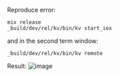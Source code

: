 Reproduce error:

```
mix release
_build/dev/rel/kv/bin/kv start_iex
```

and in the second term window:

```
_build/dev/rel/kv/bin/kv remote
```

Result:
![image](https://user-images.githubusercontent.com/88689/73439235-9b960900-434f-11ea-84bd-b776698f70d3.png)
